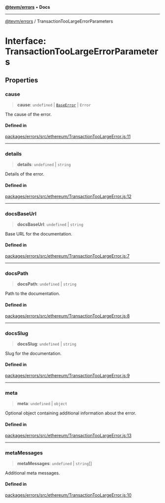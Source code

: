 [**@tevm/errors**](../README.md) • **Docs**

***

[@tevm/errors](../globals.md) / TransactionTooLargeErrorParameters

# Interface: TransactionTooLargeErrorParameters

## Properties

### cause

> **cause**: `undefined` \| [`BaseError`](../classes/BaseError.md) \| `Error`

The cause of the error.

#### Defined in

[packages/errors/src/ethereum/TransactionTooLargeError.js:11](https://github.com/evmts/tevm-monorepo/blob/main/packages/errors/src/ethereum/TransactionTooLargeError.js#L11)

***

### details

> **details**: `undefined` \| `string`

Details of the error.

#### Defined in

[packages/errors/src/ethereum/TransactionTooLargeError.js:12](https://github.com/evmts/tevm-monorepo/blob/main/packages/errors/src/ethereum/TransactionTooLargeError.js#L12)

***

### docsBaseUrl

> **docsBaseUrl**: `undefined` \| `string`

Base URL for the documentation.

#### Defined in

[packages/errors/src/ethereum/TransactionTooLargeError.js:7](https://github.com/evmts/tevm-monorepo/blob/main/packages/errors/src/ethereum/TransactionTooLargeError.js#L7)

***

### docsPath

> **docsPath**: `undefined` \| `string`

Path to the documentation.

#### Defined in

[packages/errors/src/ethereum/TransactionTooLargeError.js:8](https://github.com/evmts/tevm-monorepo/blob/main/packages/errors/src/ethereum/TransactionTooLargeError.js#L8)

***

### docsSlug

> **docsSlug**: `undefined` \| `string`

Slug for the documentation.

#### Defined in

[packages/errors/src/ethereum/TransactionTooLargeError.js:9](https://github.com/evmts/tevm-monorepo/blob/main/packages/errors/src/ethereum/TransactionTooLargeError.js#L9)

***

### meta

> **meta**: `undefined` \| `object`

Optional object containing additional information about the error.

#### Defined in

[packages/errors/src/ethereum/TransactionTooLargeError.js:13](https://github.com/evmts/tevm-monorepo/blob/main/packages/errors/src/ethereum/TransactionTooLargeError.js#L13)

***

### metaMessages

> **metaMessages**: `undefined` \| `string`[]

Additional meta messages.

#### Defined in

[packages/errors/src/ethereum/TransactionTooLargeError.js:10](https://github.com/evmts/tevm-monorepo/blob/main/packages/errors/src/ethereum/TransactionTooLargeError.js#L10)
